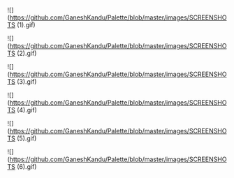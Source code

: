 ![](https://github.com/GaneshKandu/Palette/blob/master/images/SCREENSHOTS (1).gif)


![](https://github.com/GaneshKandu/Palette/blob/master/images/SCREENSHOTS (2).gif)


![](https://github.com/GaneshKandu/Palette/blob/master/images/SCREENSHOTS (3).gif)


![](https://github.com/GaneshKandu/Palette/blob/master/images/SCREENSHOTS (4).gif)


![](https://github.com/GaneshKandu/Palette/blob/master/images/SCREENSHOTS (5).gif)


![](https://github.com/GaneshKandu/Palette/blob/master/images/SCREENSHOTS (6).gif)